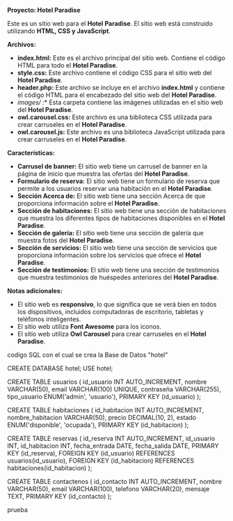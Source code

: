 **Proyecto: Hotel Paradise**

Este es un sitio web para el **Hotel Paradise**. El sitio web está construido utilizando **HTML, CSS y JavaScript**.

**Archivos:**

- **index.html:** Este es el archivo principal del sitio web. Contiene el código HTML para todo el **Hotel Paradise**.
- **style.css:** Este archivo contiene el código CSS para el sitio web del **Hotel Paradise**.
- **header.php:** Este archivo se incluye en el archivo **index.html** y contiene el código HTML para el encabezado del sitio web del **Hotel Paradise**.
- **images/* :** Esta carpeta contiene las imágenes utilizadas en el sitio web del **Hotel Paradise**.
- **owl.carousel.css:** Este archivo es una biblioteca CSS utilizada para crear carruseles en el **Hotel Paradise**.
- **owl.carousel.js:** Este archivo es una biblioteca JavaScript utilizada para crear carruseles en el **Hotel Paradise**.

**Características:**

- **Carrusel de banner:** El sitio web tiene un carrusel de banner en la página de inicio que muestra las ofertas del **Hotel Paradise**.
- **Formulario de reserva:** El sitio web tiene un formulario de reserva que permite a los usuarios reservar una habitación en el **Hotel Paradise**.
- **Sección Acerca de:** El sitio web tiene una sección Acerca de que proporciona información sobre el **Hotel Paradise**.
- **Sección de habitaciones:** El sitio web tiene una sección de habitaciones que muestra los diferentes tipos de habitaciones disponibles en el **Hotel Paradise**.
- **Sección de galería:** El sitio web tiene una sección de galería que muestra fotos del **Hotel Paradise**.
- **Sección de servicios:** El sitio web tiene una sección de servicios que proporciona información sobre los servicios que ofrece el **Hotel Paradise**.
- **Sección de testimonios:** El sitio web tiene una sección de testimonios que muestra testimonios de huéspedes anteriores del **Hotel Paradise**.

**Notas adicionales:**

- El sitio web es **responsivo**, lo que significa que se verá bien en todos los dispositivos, incluidos computadoras de escritorio, tabletas y teléfonos inteligentes.
- El sitio web utiliza **Font Awesome** para los iconos.
- El sitio web utiliza **Owl Carousel** para crear carruseles en el **Hotel Paradise**.



codigo SQL con el cual se crea la Base de Datos "hotel"

CREATE DATABASE hotel;
USE hotel;

CREATE TABLE usuarios (
  id_usuario INT AUTO_INCREMENT,
  nombre VARCHAR(50),
  email VARCHAR(100) UNIQUE,
  contraseña VARCHAR(255),
  tipo_usuario ENUM('admin', 'usuario'),
  PRIMARY KEY (id_usuario)
);

CREATE TABLE habitaciones (
  id_habitacion INT AUTO_INCREMENT,
  nombre_habitacion VARCHAR(50),
  precio DECIMAL(10, 2),
  estado ENUM('disponible', 'ocupada'),
  PRIMARY KEY (id_habitacion)
);

CREATE TABLE reservas (
  id_reserva INT AUTO_INCREMENT,
  id_usuario INT,
  id_habitacion INT,
  fecha_entrada DATE,
  fecha_salida DATE,
  PRIMARY KEY (id_reserva),
  FOREIGN KEY (id_usuario) REFERENCES usuarios(id_usuario),
  FOREIGN KEY (id_habitacion) REFERENCES habitaciones(id_habitacion)
);

CREATE TABLE contactenos (
  id_contacto INT AUTO_INCREMENT,
  nombre VARCHAR(50),
  email VARCHAR(100),
  telefono VARCHAR(20),
  mensaje TEXT,
  PRIMARY KEY (id_contacto)
);

prueba